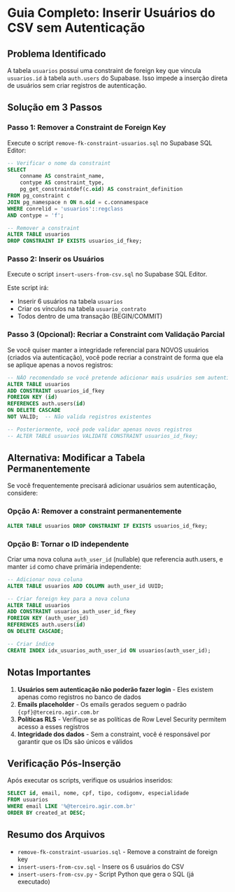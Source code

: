 # Guia Completo: Inserir Usuários do CSV sem Autenticação

## Problema Identificado

A tabela `usuarios` possui uma constraint de foreign key que vincula `usuarios.id` à tabela `auth.users` do Supabase. Isso impede a inserção direta de usuários sem criar registros de autenticação.

## Solução em 3 Passos

### Passo 1: Remover a Constraint de Foreign Key

Execute o script `remove-fk-constraint-usuarios.sql` no Supabase SQL Editor:

```sql
-- Verificar o nome da constraint
SELECT
    conname AS constraint_name,
    contype AS constraint_type,
    pg_get_constraintdef(c.oid) AS constraint_definition
FROM pg_constraint c
JOIN pg_namespace n ON n.oid = c.connamespace
WHERE conrelid = 'usuarios'::regclass
AND contype = 'f';

-- Remover a constraint
ALTER TABLE usuarios
DROP CONSTRAINT IF EXISTS usuarios_id_fkey;
```

### Passo 2: Inserir os Usuários

Execute o script `insert-users-from-csv.sql` no Supabase SQL Editor.

Este script irá:
- Inserir 6 usuários na tabela `usuarios`
- Criar os vínculos na tabela `usuario_contrato`
- Todos dentro de uma transação (BEGIN/COMMIT)

### Passo 3 (Opcional): Recriar a Constraint com Validação Parcial

Se você quiser manter a integridade referencial para NOVOS usuários (criados via autenticação), você pode recriar a constraint de forma que ela se aplique apenas a novos registros:

```sql
-- NÃO recomendado se você pretende adicionar mais usuários sem autenticação
ALTER TABLE usuarios
ADD CONSTRAINT usuarios_id_fkey
FOREIGN KEY (id)
REFERENCES auth.users(id)
ON DELETE CASCADE
NOT VALID;  -- Não valida registros existentes

-- Posteriormente, você pode validar apenas novos registros
-- ALTER TABLE usuarios VALIDATE CONSTRAINT usuarios_id_fkey;
```

## Alternativa: Modificar a Tabela Permanentemente

Se você frequentemente precisará adicionar usuários sem autenticação, considere:

### Opção A: Remover a constraint permanentemente

```sql
ALTER TABLE usuarios DROP CONSTRAINT IF EXISTS usuarios_id_fkey;
```

### Opção B: Tornar o ID independente

Criar uma nova coluna `auth_user_id` (nullable) que referencia auth.users, e manter `id` como chave primária independente:

```sql
-- Adicionar nova coluna
ALTER TABLE usuarios ADD COLUMN auth_user_id UUID;

-- Criar foreign key para a nova coluna
ALTER TABLE usuarios
ADD CONSTRAINT usuarios_auth_user_id_fkey
FOREIGN KEY (auth_user_id)
REFERENCES auth.users(id)
ON DELETE CASCADE;

-- Criar índice
CREATE INDEX idx_usuarios_auth_user_id ON usuarios(auth_user_id);
```

## Notas Importantes

1. **Usuários sem autenticação não poderão fazer login** - Eles existem apenas como registros no banco de dados
2. **Emails placeholder** - Os emails gerados seguem o padrão `{cpf}@terceiro.agir.com.br`
3. **Políticas RLS** - Verifique se as políticas de Row Level Security permitem acesso a esses registros
4. **Integridade dos dados** - Sem a constraint, você é responsável por garantir que os IDs são únicos e válidos

## Verificação Pós-Inserção

Após executar os scripts, verifique os usuários inseridos:

```sql
SELECT id, email, nome, cpf, tipo, codigomv, especialidade
FROM usuarios
WHERE email LIKE '%@terceiro.agir.com.br'
ORDER BY created_at DESC;
```

## Resumo dos Arquivos

- `remove-fk-constraint-usuarios.sql` - Remove a constraint de foreign key
- `insert-users-from-csv.sql` - Insere os 6 usuários do CSV
- `insert-users-from-csv.py` - Script Python que gera o SQL (já executado)
